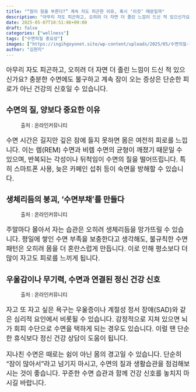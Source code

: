 ```yaml
---
title: "“잠이 잠을 부른다?” 계속 자도 피곤한 이유, 혹시 ‘이것’ 때문일까"
description: "아무리 자도 피곤하고, 오히려 더 자면 더 졸린 느낌이 드신 적 있으신가요? 충분한 수면에도 불구하고 계속 잠이 오는 증상은 단순한 피로가 아닌 건강의 신호일 수 있습니다."
date: 2025-05-07T10:51:06+09:00
draft: false
categories: ["wellness"]
tags: ["수면의질 중요성"]
images: ["https://ingihgoyonet.site/wp-content/uploads/2025/05/수면의질-1024x683.jpg", "https://ingihgoyonet.site/wp-content/uploads/2025/05/수면-1024x683.jpg", "https://ingihgoyonet.site/wp-content/uploads/2025/05/자도피곤-1024x690.jpg"]
author: "김현지"
---
```


<p style="font-size:18px">아무리 자도 피곤하고, 오히려 더 자면 더 졸린 느낌이 드신 적 있으신가요? 충분한 수면에도 불구하고 계속 잠이 오는 증상은 단순한 피로가 아닌 건강의 신호일 수 있습니다.</p> <h2 >수면의 질, 양보다 중요한 이유</h2> <figure ><img src="https://ingihgoyonet.site/wp-content/uploads/2025/05/수면의질-1024x683.jpg" alt="" style="aspect-ratio:16/9;object-fit:cover"/><figcaption >출처 : 온라인커뮤니티</figcaption></figure> <p style="font-size:18px">수면 시간은 길지만 깊은 잠에 들지 못하면 몸은 여전히 피로를 느낍니다. 이는 렘(REM) 수면과 비렘 수면의 균형이 깨졌기 때문일 수 있으며, 반복되는 각성이나 뒤척임이 수면의 질을 떨어뜨립니다. 특히 스마트폰 사용, 늦은 카페인 섭취 등이 숙면을 방해할 수 있습니다.</p> <h2 >생체리듬의 붕괴, ‘수면부채’를 만들다</h2> <figure ><img src="https://ingihgoyonet.site/wp-content/uploads/2025/05/수면-1024x683.jpg" alt="" style="aspect-ratio:16/9;object-fit:cover"/><figcaption >출처 : 온라인커뮤니티</figcaption></figure> <p style="font-size:18px">주말마다 몰아서 자는 습관은 오히려 생체리듬을 망가뜨릴 수 있습니다. 평일에 쌓인 수면 부족을 보충한다고 생각해도, 불규칙한 수면 패턴은 오히려 몸을 더 혼란스럽게 만듭니다. 이로 인해 평소보다 더 많이 자고도 피로를 느끼게 됩니다.</p> <h2 >우울감이나 무기력, 수면과 연결된 정신 건강 신호</h2> <figure ><img src="https://ingihgoyonet.site/wp-content/uploads/2025/05/자도피곤-1024x690.jpg" alt="" style="aspect-ratio:16/9;object-fit:cover"/><figcaption >출처 : 온라인커뮤니티</figcaption></figure> <p style="font-size:18px">자고 또 자고 싶은 욕구는 우울증이나 계절성 정서 장애(SAD)와 같은 심리적 요인에서 비롯될 수 있습니다. 감정적으로 지쳐 있으면 뇌가 회피 수단으로 수면을 택하게 되는 경우도 있습니다. 이럴 땐 단순한 휴식보다 정신 건강 상담이 도움이 됩니다.</p> <p style="font-size:18px">지나친 수면은 때로는 쉼이 아닌 몸의 경고일 수 있습니다. 단순히 “잠이 많아서”라고 넘기지 마시고, 수면의 질과 생활습관을 점검해보시는 것이 좋습니다. 꾸준한 수면 습관과 함께 건강 신호를 놓치지 마시길 바랍니다.</p>